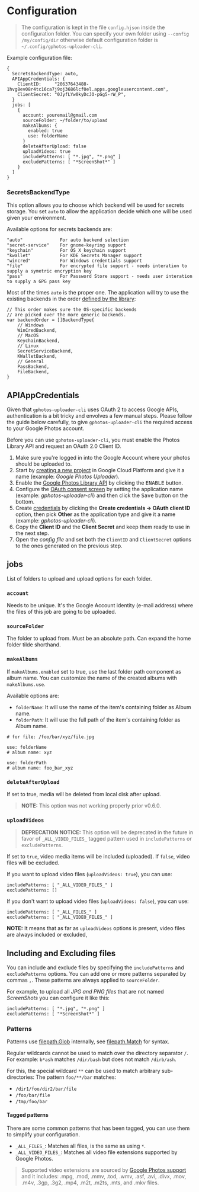 # Configuration

> The configuration is kept in the file `config.hjson` inside the configuration folder. You can specify your own folder using `--config /my/config/dir` otherwise default configuration folder is `~/.config/gphotos-uploader-cli`.

Example configuration file:    

```hjson
{
  SecretsBackendType: auto,
  APIAppCredentials: {
    ClientID:     "20637643488-1hvg8ev08r4tc16ca7j9oj3686lcf0el.apps.googleusercontent.com",
    ClientSecret: "0JyfLYw0kyDcJO-pGg5-rW_P",
  }
  jobs: [
    {
      account: youremail@gmail.com
      sourceFolder: ~/folder/to/upload
      makeAlbums: {
        enabled: true
        use: folderName
      }
      deleteAfterUpload: false
      uploadVideos: true
      includePatterns: [ "*.jpg", "*.png" ]
      excludePatterns: [ "*ScreenShot*" ]
    }
  ]
}
```
### SecretsBackendType
This option allows you to choose which backend will be used for secrets storage. You set `auto` to allow the application decide which one will be used given your environment.

Available options for secrets backends are:

```
"auto"              For auto backend selection
"secret-service"    For gnome-keyring support
"keychain"          For OS X keychain support
"kwallet"           For KDE Secrets Manager support
"wincred"           For Windows credentials support
"file"              For encrypted file support - needs interation to supply a symetric encryption key
"pass"              For Password Store support - needs user interation to supply a GPG pass key
```

Most of the times `auto` is the proper one. The application will try to use the existing backends in the order [defined by the library](https://github.com/99designs/keyring/blob/2c916c935b9f0286ed72c22a3ccddb491c01c620/keyring.go#L28):

```
// This order makes sure the OS-specific backends
// are picked over the more generic backends.
var backendOrder = []BackendType{
	// Windows
	WinCredBackend,
	// MacOS
	KeychainBackend,
	// Linux
	SecretServiceBackend,
	KWalletBackend,
	// General
	PassBackend,
	FileBackend,
}
```

## APIAppCredentials

Given that `gphotos-uploader-cli` uses OAuth 2 to access Google APIs, authentication is a bit tricky and envolves a few manual steps. Please follow the guide below carefully, to give `gphotos-uploader-cli` the required access to your Google Photos account.

Before you can use `gphotos-uploader-cli`, you must enable the Photos Library API and request an OAuth 2.0 Client ID.

1. Make sure you're logged in into the Google Account where your photos should be uploaded to.
1. Start by [creating a new project](https://console.cloud.google.com/projectcreate) in Google Cloud Platform and give it a name (example: _Google Photos Uploader_).
1. Enable the [Google Photos Library API](https://console.cloud.google.com/apis/library/photoslibrary.googleapis.com) by clicking the <kbd>ENABLE</kbd> button.
1. Configure the [OAuth consent screen](https://console.cloud.google.com/apis/credentials/consent) by setting the application name (example: _gphotos-uploader-cli_) and then click the <kbd>Save</kbd> button on the bottom.
1. Create [credentials](https://console.cloud.google.com/apis/credentials) by clicking the **Create credentials → OAuth client ID** option, then pick **Other** as the application type and give it a name (example: _gphotos-uploader-cli_).
1. Copy the **Client ID** and the **Client Secret** and keep them ready to use in the next step.
1. Open the *config file* and set both the `ClientID` and `ClientSecret` options to the ones generated on the previous step.

## jobs
List of folders to upload and upload options for each folder.

### `account`
Needs to be unique. It's the Google Account identity (e-mail address) where the files of this job are going to be uploaded.

### `sourceFolder`
The folder to upload from.
Must be an absolute path. Can expand the home folder tilde shorthand.

### `makeAlbums`
If `makeAlbums.enabled` set to true, use the last folder path component as album name. You can customize the name of the created albums with `makeAlbums.use`.

Available options are:

* `folderName`: It will use the name of the item's containing folder as Album name.
* `folderPath`: It will use the full path of the  item's containing folder as Album name.

```
# for file: /foo/bar/xyz/file.jpg

use: folderName
# album name: xyz

use: folderPath
# album name: foo_bar_xyz
```

### `deleteAfterUpload`
If set to true, media will be deleted from local disk after upload. 

> **NOTE:** This option was not working properly prior v0.6.0.

### `uploadVideos`
> **DEPRECATION NOTICE:** This option will be deprecated in the future in favor of `_ALL_VIDEO_FILES_` tagged pattern used in `includePatterns` or `excludePatterns`.

If set to `true`, video media items will be included (uploaded). If `false`, video files will be excluded.

If you want to upload video files (`uploadVideos: true`), you can use:
```
includePatterns: [ "_ALL_VIDEO_FILES_" ]
excludePatterns: []
```

If you don't want to upload video files (`uploadVideos: false`), you can use:
```
includePatterns: [ "_ALL_FILES_" ]
excludePatterns: [ "_ALL_VIDEO_FILES_" ]
```

**NOTE:** It means that as far as `uploadVideos` options is present, video files are always included or excluded,

## Including and Excluding files
You can include and exclude files by specifying the `includePatterns` and `excludePatterns` options. You can add one or more patterns separated by commas `,`. These patterns are always applied to `sourceFolder`.

For example, to upload all _JPG and PNG files_ that are not named _*ScreenShots*_ you can configure it like this:
```
includePatterns: [ "*.jpg", "*.png" ]
excludePatterns: [ "*ScreenShot*" ]
```

### Patterns
Patterns use [filepath.Glob](https://golang.org/pkg/path/filepath/#Glob) internally, see [filepath.Match](https://golang.org/pkg/path/filepath/#Match) for syntax. 

Regular wildcards cannot be used to match over the directory separator `/`. For example: `b*ash` matches `/dir/bash` but does not match `/dirb/ash`.

For this, the special wildcard `**` can be used to match arbitrary sub-directories: The pattern `foo/**/bar` matches:

* `/dir1/foo/dir2/bar/file`
* `/foo/bar/file`
* `/tmp/foo/bar`

#### Tagged patterns
There are some common patterns that has been tagged, you can use them to simplify your configuration.

* `_ALL_FILES_`: Matches all files, is the same as using `*`. 
* `_ALL_VIDEO_FILES_`: Matches all video file extensions supported by Google Photos.
> Supported video extensions are sourced by [Google Photos support](https://support.google.com/googleone/answer/6193313) and it includes:
> .mpg, .mod, .mmv, .tod, .wmv, .asf, .avi, .divx, .mov, .m4v, .3gp, .3g2, .mp4, .m2t, .m2ts, .mts, and .mkv files.
